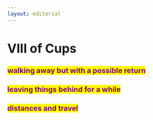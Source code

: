 ```yaml
---
layout: editorial
---
```


# VIII of Cups



### <mark style="color:purple;">walking away but with a possible return</mark>

### <mark style="color:purple;">leaving things behind for a while</mark>

### <mark style="color:purple;">distances and travel</mark>

<mark style="color:purple;"></mark>

<mark style="color:purple;"></mark>
